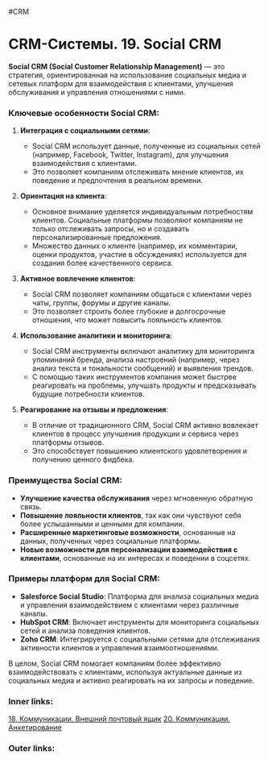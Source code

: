 #CRM 

# CRM-Системы. 19. Social CRM

**Social CRM (Social Customer Relationship Management)** — это стратегия, ориентированная на использование социальных медиа и сетевых платформ для взаимодействия с клиентами, улучшения обслуживания и управления отношениями с ними.

### Ключевые особенности Social CRM:

1. **Интеграция с социальными сетями**:
    
    - Social CRM использует данные, полученные из социальных сетей (например, Facebook, Twitter, Instagram), для улучшения взаимодействия с клиентами.
    - Это позволяет компаниям отслеживать мнение клиентов, их поведение и предпочтения в реальном времени.
2. **Ориентация на клиента**:
    
    - Основное внимание уделяется индивидуальным потребностям клиентов. Социальные платформы позволяют компаниям не только отслеживать запросы, но и создавать персонализированные предложения.
    - Множество данных о клиенте (например, их комментарии, оценки продуктов, участие в обсуждениях) используется для создания более качественного сервиса.
3. **Активное вовлечение клиентов**:
    
    - Social CRM позволяет компаниям общаться с клиентами через чаты, группы, форумы и другие каналы.
    - Это позволяет строить более глубокие и долгосрочные отношения, что может повысить лояльность клиентов.
4. **Использование аналитики и мониторинга**:
    
    - Social CRM инструменты включают аналитику для мониторинга упоминаний бренда, анализа настроений (например, через анализ текста и тональности сообщений) и выявления трендов.
    - С помощью таких инструментов компания может быстрее реагировать на проблемы, улучшать продукты и предсказывать будущие потребности клиентов.
5. **Реагирование на отзывы и предложения**:
    
    - В отличие от традиционного CRM, Social CRM активно вовлекает клиентов в процесс улучшения продукции и сервиса через платформы отзывов.
    - Это способствует повышению клиентского удовлетворения и получению ценного фидбека.

### Преимущества Social CRM:

- **Улучшение качества обслуживания** через мгновенную обратную связь.
- **Повышение лояльности клиентов**, так как они чувствуют себя более услышанными и ценными для компании.
- **Расширенные маркетинговые возможности**, основанные на данных, полученных через социальные платформы.
- **Новые возможности для персонализации взаимодействия с клиентами**, основанные на их интересах и поведении в соцсетях.

### Примеры платформ для Social CRM:

- **Salesforce Social Studio**: Платформа для анализа социальных медиа и управления взаимодействием с клиентами через различные каналы.
- **HubSpot CRM**: Включает инструменты для мониторинга социальных сетей и анализа поведения клиентов.
- **Zoho CRM**: Интегрируется с социальными сетями для отслеживания активности клиентов и управления взаимоотношениями.

В целом, Social CRM помогает компаниям более эффективно взаимодействовать с клиентами, используя актуальные данные из социальных медиа и активно реагировать на их запросы и поведение.

### Inner links:
[18. Коммуникации. Внешний почтовый ящик](2.%20Knowledge/IT%20продукты/CRM/18.%20Коммуникации.%20Внешний%20почтовый%20ящик.md)
[20. Коммуникации. Анкетирование](2.%20Knowledge/IT%20продукты/CRM/20.%20Коммуникации.%20Анкетирование.md)
### Outer links: